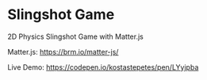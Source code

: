# Slingshot Game
2D Physics Slingshot Game with Matter.js

Matter.js: https://brm.io/matter-js/

Live Demo: https://codepen.io/kostastepetes/pen/LYyjpba
